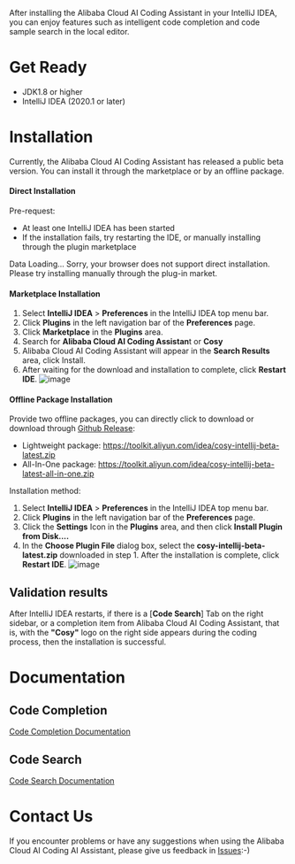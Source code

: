 After installing the Alibaba Cloud AI Coding Assistant in your IntelliJ IDEA, you can enjoy features such as intelligent code completion and code sample search in the local editor.

# Get Ready

- JDK1.8 or higher
- IntelliJ IDEA (2020.1 or later)

# Installation

Currently, the Alibaba Cloud AI Coding Assistant has released a public beta version. You can install it through the marketplace or by an offline package.

<!-- tabs:start -->

#### **Direct Installation**

Pre-request:
* At least one IntelliJ IDEA has been started
* If the installation fails, try restarting the IDE, or manually installing through the plugin marketplace

<span id='intellij-plugin-button'>Data Loading...</span>
<noscript>
Sorry, your browser does not support direct installation. Please try installing manually through the plug-in market.
</noscript>


#### **Marketplace Installation**

1. Select **IntelliJ IDEA** > **Preferences** in the IntelliJ IDEA top menu bar.
2. Click **Plugins** in the left navigation bar of the **Preferences** page.
3. Click **Marketplace** in the **Plugins** area.
4. Search for **Alibaba Cloud AI Coding Assistan**t or **Cosy**
5. Alibaba Cloud AI Coding Assistant will appear in the **Search Results** area, click Install.
6. After waiting for the download and installation to complete, click **Restart IDE**. 
![image](https://img.alicdn.com/imgextra/i4/O1CN01jERvSm1ejSAJWWgDC_!!6000000003907-0-tps-2654-1400.jpg)

#### **Offline Package Installation**

Provide two offline packages, you can directly click to download or download through [Github Release](https://github.com/alibaba-cloud-toolkit/cosy/releases):

* Lightweight package: <a href="https://toolkit.aliyun.com/idea/cosy-intellij-beta-latest.zip" download="download">https://toolkit.aliyun.com/idea/cosy-intellij-beta-latest.zip</a>
* All-In-One package: <a href="https://toolkit.aliyun.com/idea/cosy-intellij-beta-latest-all-in-one.zip" download="download">https://toolkit.aliyun.com/idea/cosy-intellij-beta-latest-all-in-one.zip</a>

Installation method:

1. Select **IntelliJ IDEA** > **Preferences** in the IntelliJ IDEA top menu bar.
2. Click **Plugins** in the left navigation bar of the **Preferences** page.
3. Click the **Settings** Icon in the **Plugins** area, and then click **Install Plugin from Disk....**
4. In the **Choose Plugin File** dialog box, select the **cosy-intellij-beta-latest.zip** downloaded in step 1. After the installation is complete, click **Restart IDE**. 
![image](https://img.alicdn.com/imgextra/i3/O1CN01hzRLdp1LACysYVSiN_!!6000000001258-2-tps-1958-616.png)

<!-- tabs:end -->

## Validation results

After IntelliJ IDEA restarts, if there is a [**Code Search**] Tab on the right sidebar, or a completion item from Alibaba Cloud AI Coding Assistant, that is, with the **"Cosy"** logo on the right side appears during the coding process, then the installation is successful.

# Documentation

## Code Completion

[Code Completion Documentation](en-us/guide/how-to-use-completion.md)

## Code Search

[Code Search Documentation](en-us/guide/how-to-use-codesearch.md)

# Contact Us

If you encounter problems or have any suggestions when using the Alibaba Cloud AI Coding AI Assistant, please give us feedback in [Issues]([https://github.com/alibaba-cloud-toolkit/cosy/issues](https://github.com/alibaba-cloud-toolkit/cosy/issues)):-)

<script>
function getQueryVariable(target_param){
    let urlHash = window.location.hash;
    let index = urlHash.indexOf("?");
    if (index < 0) {
        return "";
    }
    let query = urlHash.substring(index+1);
    let vars = query.split("&");
    for (let i = 0; i < vars.length; i++) {
        let pair = vars[i].split("=");
        if(pair[0] == target_param) {
            return pair[1];
        }
    }
    return "";
}
let dataMap = {
    "direct_install": "直接安装",
    "market_install": "插件市场安装",
    "offline_install": "离线包安装",
};
let tabValue = getQueryVariable("tab");
if (tabValue && dataMap.hasOwnProperty(tabValue)) {
    let tabs = document.querySelectorAll(".docsify-tabs__tab");
    for (let tab of tabs) {
        let tabName = tab.getAttribute("data-tab");
        if (tabName === dataMap[tabValue]) {
            tab.setAttribute("class", "docsify-tabs__tab docsify-tabs__tab--active");
        } else {
            tab.setAttribute("class", "docsify-tabs__tab");
        }
    }
}


</script>
